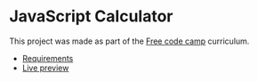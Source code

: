 # JavaScript Calculator

This project was made as part of the [Free code camp](https://www.freecodecamp.org/) curriculum.

- [Requirements](https://www.freecodecamp.org/learn/front-end-libraries/front-end-libraries-projects/build-a-javascript-calculator)
- [Live preview](https://thiagobitencourt.github.io/js-calculator/)
